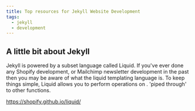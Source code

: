 ```yaml
---
title: Top resources for Jekyll Website Development
tags:
  - jekyll
  - development
---
```


## A little bit about Jekyll
Jekyll is powered by a subset language called Liquid. If you've ever done any Shopify development, or Mailchimp newsletter development in the past then you may be aware of what the liquid templating language is.
To keep things simple, Liquid allows you to perform operations on . 'piped through' to other functions.

https://shopify.github.io/liquid/